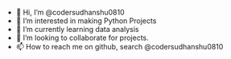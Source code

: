 - 👋 Hi, I’m @codersudhanshu0810
- 👀 I’m interested in making Python Projects
- 🌱 I’m currently learning data analysis
- 💞️ I’m looking to collaborate for projects.
- 📫 How to reach me on github, search @codersudhanshu0810

<!---
codersudhanshu0810/codersudhanshu0810 is a ✨ special ✨ repository because its `README.md` (this file) appears on your GitHub profile.
You can click the Preview link to take a look at your changes.
--->
